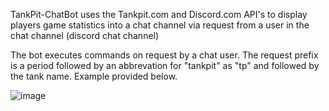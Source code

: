 TankPit-ChatBot uses the Tankpit.com and Discord.com API's to display players game statistics into a chat channel via request from a user in the chat channel (discord chat channel)

The bot executes commands on request by a chat user. The request prefix is a period followed by an abbrevation for "tankpit" as "tp" and followed by the tank name. Example provided below.

![image](https://user-images.githubusercontent.com/25750662/131924683-84c76020-8ed8-4529-a619-67c3338873f9.png)


